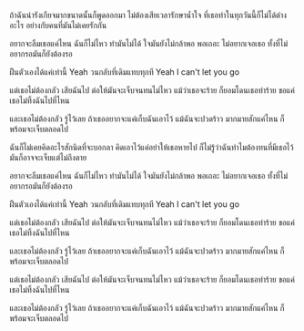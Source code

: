 ถ้าฉันน่ารังเกียจมากขนาดนั้นก็พูดออกมา
ไม่ต้องเสียเวลารักษาน้ำใจ
ที่เธอทำในทุกวันนี้ก็ไม่ได้ต่างอะไร
อย่างกับคนที่มันไม่เคยรักกัน

อยากจะลืมเธอแค่ไหน
ฉันก็ไม่ไหว ทำมันไม่ได้
ใจมันยังไม่กล้าพอ
พอเถอะ ไม่อยากเจอเธอ
ทั้งที่ไม่อยากรอมันก็ยังต้องรอ

ฝืนตัวเองได้แค่เท่านี้ Yeah
วนกลับที่เดิมแทบทุกที Yeah
I can't let you go

แต่เธอไม่ต้องกลัว เสียฉันไป
ต่อให้มันจะเจ็บจนทนไม่ไหว
แม้ว่าเธอจะร้าย
ก็ยอมโดนเธอทำร้าย
ขอแค่เธอไม่ทิ้งฉันไปที่ไหน

และเธอไม่ต้องกลัว รู้ไว้เลย
ถ้าเธออยากจะแค่เก็บฉันเอาไว้
แม้ฉันจะปวดร้าว
มากมายสักแค่ไหน
ก็พร้อมจะเจ็บตลอดไป

ฉันก็ไม่เคยคิดอะไรสักนิดที่จะบอกลา
คิดเอาไว้แค่อย่าให้เธอหายไป
ก็ไม่รู้ว่าฉันทำไมต้องทนที่มีเธอไว้
มันก็อาจจะเจ็บแต่ไม่ถึงตาย

อยากจะลืมเธอแค่ไหน
ฉันก็ไม่ไหว ทำมันไม่ได้
ใจมันยังไม่กล้าพอ
พอเถอะ ไม่อยากเจอเธอ
ทั้งที่ไม่อยากรอมันก็ยังต้องรอ

ฝืนตัวเองได้แค่เท่านี้ Yeah
วนกลับที่เดิมแทบทุกที Yeah
I can't let you go

แต่เธอไม่ต้องกลัว เสียฉันไป
ต่อให้มันจะเจ็บจนทนไม่ไหว
แม้ว่าเธอจะร้าย
ก็ยอมโดนเธอทำร้าย
ขอแค่เธอไม่ทิ้งฉันไปที่ไหน

และเธอไม่ต้องกลัว รู้ไว้เลย
ถ้าเธออยากจะแค่เก็บฉันเอาไว้
แม้ฉันจะปวดร้าว
มากมายสักแค่ไหน
ก็พร้อมจะเจ็บตลอดไป

แต่เธอไม่ต้องกลัว เสียฉันไป
ต่อให้มันจะเจ็บจนทนไม่ไหว
แม้ว่าเธอจะร้าย
ก็ยอมโดนเธอทำร้าย
ขอแค่เธอไม่ทิ้งฉันไปที่ไหน

และเธอไม่ต้องกลัว รู้ไว้เลย
ถ้าเธออยากจะแค่เก็บฉันเอาไว้
แม้ฉันจะปวดร้าว
มากมายสักแค่ไหน
ก็พร้อมจะเจ็บตลอดไป
